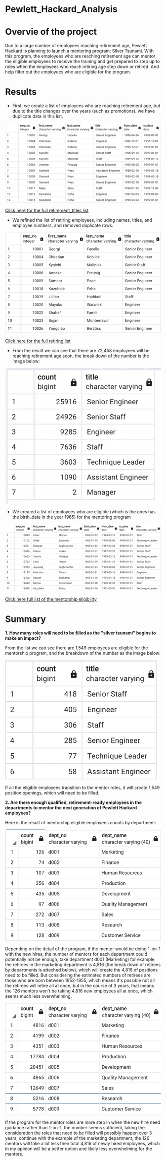 # Pewlett_Hackard_Analysis

# Overvie of the project
Due to a large number of employees reaching retirement age, Pewlett Hackard is planning to launch a mentoring program: Silver Tsunami. With this program, the employees who are reaching retirement age can mentor the eligible employees to receive the training and get prepared to step up to roles when the employees who reach retiring age step down or retired. And help filter out the employees who are eligible for the program.
# Results
- First, we create a list of employees who are reaching retirement age, but due to the title changes over the years (such as promotions), we have duplicate data in this list.

![retirement titles](Resources/retirement_titles.png)

[Click here for the full retirement_titles list](Data/Retirement_titles.csv)


- We refined the list of retiring employees, including names, titles, and employee numbers, and removed duplicate rows.

![Retiring list](Resources/retiring_list.png)

[Click here for the full retiring list](Data/unique_title.csv)


- From the result we can see that there are 72,458 employees will be reaching retirement age soon, the break down of the number is the image below:

![Retiring counts by titles](Resources/retiring_titles_count.png)

- We created a list of employees who are eligible (which is the ones has the birth_date in the year 1965) for the mentoring program

![Mentorship eligibilty](Resources/mentorship_eligibility.png)

[Click here full list of the mentorship eligibility](Data/mentorship_eligibility.csv)

# Summary
**1. How many roles will need to be filled as the "silver tsunami" begins to make an impact?**

From the list we can see there are 1,549 employees are eligible for the mentorship program, and the breakdown of the number as the image below:

![Mentorship eligibility counts](Resources/mentorship_count.png)

If all the eligible employees transition to the mentor roles, it will create 1,549 position openings, which will need to be filled.

**2. Are there enough qualified, retirement-ready employees in the departments to mentor the next generation of Pewlett Hackard employees?**

Here is the result of mentorship eligible employees counts by department:

![Mentorship eligibility count by department](Resources/mentorship_count_by_dept.png)

Depending on the detail of the program, if the mentor would be doing 1-on-1 with the new hires, the number of mentors for each department could potentially not be enough, take department d001 (Marketing) for example, the retirees in the marketing department is 4,816 (the break down of retirees by departments is attached below), which will create the 4,816 of positions need to be filled. But considering the estimated numbers of retirees are those who are born between 1952-1955, which means it's possible not all the retirees will retire all at once, but in the course of 3 years, that means the 126 mentors won't be taking 4,816 new employees all at once, which seems much less overwhelming.

![Retirees count by department](Resources/retirees_by_dept.png)

If the program for the mentor roles are more step in when the new hire need guidance rather than 1-on-1, the number seems sufficient, taking the consideration the roles that need to be filled will possibly happen over 3 years, continue with the example of the marketing department, the 126 mentors will take a lot less then total 4,816 of newly hired employees, which in my opinion will be a better option and likely less overwhelming for the mentors.

